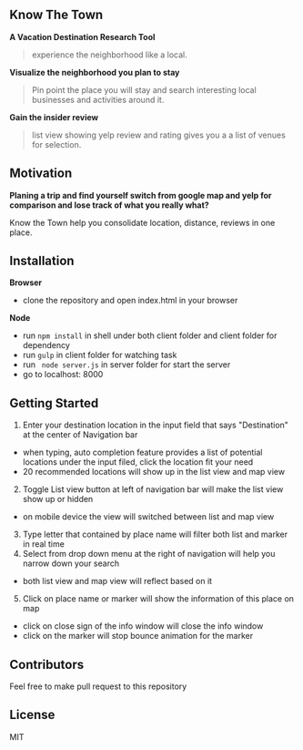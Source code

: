 ## Know The Town


__A Vacation Destination Research Tool__
  > experience the neighborhood like a local.

__Visualize the neighborhood you plan to stay__
  > Pin point the place you will stay and search interesting local businesses and activities around it.

__Gain the insider review__
  > list view showing yelp review and rating gives you a a list of venues for selection.


## Motivation

__Planing a trip and find yourself switch from google map and yelp for comparison and lose track of what you really what?__

Know the Town help you consolidate location, distance, reviews in one place.


## Installation

__Browser__
  * clone the repository and open index.html in your browser

__Node__
  * run ```npm install``` in shell under both client folder and client folder for dependency
  * run ```gulp``` in client folder for watching task
  * run ``` node server.js``` in server folder for start the server
  * go to localhost: 8000

## Getting Started
1. Enter your destination location in the input field that says "Destination" at the center of Navigation bar
  * when typing, auto completion feature provides a list of potential locations under the input filed, click the location fit your need
  * 20 recommended locations will show up in the list view and map view
2. Toggle List view button at left of navigation bar will make the list view show up or hidden
  * on mobile device the view will switched between list and map view
3. Type letter that contained by place name will filter both list and marker in real time
4. Select from drop down menu at the right of navigation will help you narrow down your search
  * both list view and map view will reflect based on it
5. Click on place name or marker will show the information of this place on map
  * click on close sign of the info window will close the info window
  * click on the marker will stop bounce animation for the marker


## Contributors

Feel free to make pull request to this repository

## License

MIT
